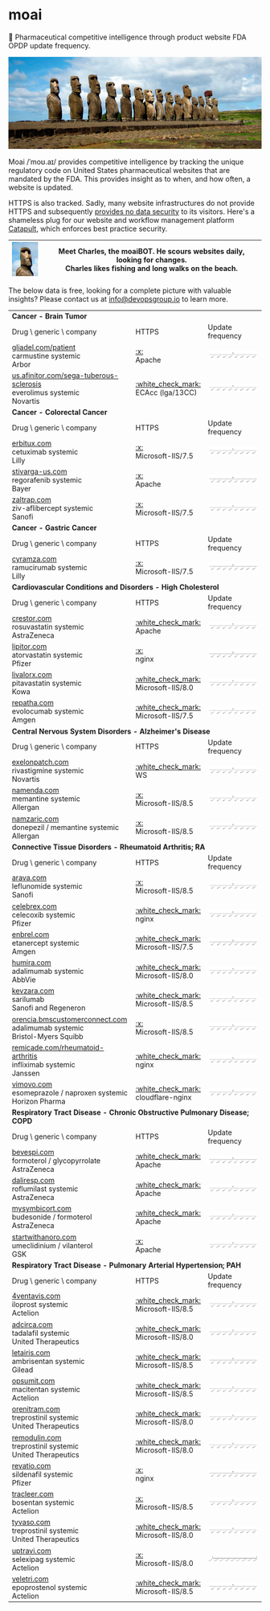 
# moai
:moyai: Pharmaceutical competitive intelligence through product website FDA OPDP update frequency.

![Moai](moai.jpg)

Moai /ˈmoʊ.aɪ/ provides competitive intelligence by tracking the unique regulatory code on United States pharmaceutical websites that are mandated by the FDA. This provides insight as to when, and how often, a website is updated.

HTTPS is also tracked. Sadly, many website infrastructures do not provide HTTPS and subsequently [provides no data security](https://www.chromium.org/Home/chromium-security/marking-http-as-non-secure) to its visitors. Here's a shameless plug for our website and workflow management platform [Catapult](https://github.com/devopsgroup-io/catapult), which enforces best practice security.

| ![Charles](moai-charles.jpg) | Meet Charles, the moaiBOT. He scours websites daily, looking for changes.<br>Charles likes fishing and long walks on the beach. |
| -- | -- |

The below data is free, looking for a complete picture with valuable insights? Please contact us at info@devopsgroup.io to learn more.
<table>
<tr><td colspan="3"><strong>Cancer - Brain Tumor</strong></td></tr>
<tr><td>Drug \ generic \ company</td><td>HTTPS</td><td>Update frequency</td></tr>
<tr><td><a href="http://gliadel.com/patient" target="_blank">gliadel.com/patient</a><br/>carmustine systemic<br/>Arbor</td><td><a href="https://www.ssllabs.com/ssltest/analyze.html?d=gliadel.com/patient" target="_blank">:x:</a><br/>Apache</td><td><img src="data/gliadel.com-patient.png"/></td></tr>
<tr><td><a href="http://us.afinitor.com/sega-tuberous-sclerosis" target="_blank">us.afinitor.com/sega-tuberous-sclerosis</a><br/>everolimus systemic<br/>Novartis</td><td><a href="https://www.ssllabs.com/ssltest/analyze.html?d=us.afinitor.com/sega-tuberous-sclerosis" target="_blank">:white_check_mark:</a><br/>ECAcc (lga/13CC)</td><td><img src="data/us.afinitor.com-sega-tuberous-sclerosis.png"/></td></tr>
<tr><td colspan="3"><strong>Cancer - Colorectal Cancer</strong></td></tr>
<tr><td>Drug \ generic \ company</td><td>HTTPS</td><td>Update frequency</td></tr>
<tr><td><a href="http://erbitux.com" target="_blank">erbitux.com</a><br/>cetuximab systemic<br/>Lilly</td><td><a href="https://www.ssllabs.com/ssltest/analyze.html?d=erbitux.com" target="_blank">:x:</a><br/>Microsoft-IIS/7.5</td><td><img src="data/erbitux.com.png"/></td></tr>
<tr><td><a href="http://stivarga-us.com" target="_blank">stivarga-us.com</a><br/>regorafenib systemic<br/>Bayer</td><td><a href="https://www.ssllabs.com/ssltest/analyze.html?d=stivarga-us.com" target="_blank">:x:</a><br/>Apache</td><td><img src="data/stivarga-us.com.png"/></td></tr>
<tr><td><a href="http://zaltrap.com" target="_blank">zaltrap.com</a><br/>ziv-aflibercept systemic<br/>Sanofi</td><td><a href="https://www.ssllabs.com/ssltest/analyze.html?d=zaltrap.com" target="_blank">:x:</a><br/>Microsoft-IIS/7.5</td><td><img src="data/zaltrap.com.png"/></td></tr>
<tr><td colspan="3"><strong>Cancer - Gastric Cancer</strong></td></tr>
<tr><td>Drug \ generic \ company</td><td>HTTPS</td><td>Update frequency</td></tr>
<tr><td><a href="http://cyramza.com" target="_blank">cyramza.com</a><br/>ramucirumab systemic<br/>Lilly</td><td><a href="https://www.ssllabs.com/ssltest/analyze.html?d=cyramza.com" target="_blank">:x:</a><br/>Microsoft-IIS/7.5</td><td><img src="data/cyramza.com.png"/></td></tr>
<tr><td colspan="3"><strong>Cardiovascular Conditions and Disorders - High Cholesterol</strong></td></tr>
<tr><td>Drug \ generic \ company</td><td>HTTPS</td><td>Update frequency</td></tr>
<tr><td><a href="http://crestor.com" target="_blank">crestor.com</a><br/>rosuvastatin systemic<br/>AstraZeneca</td><td><a href="https://www.ssllabs.com/ssltest/analyze.html?d=crestor.com" target="_blank">:white_check_mark:</a><br/>Apache</td><td><img src="data/crestor.com.png"/></td></tr>
<tr><td><a href="http://lipitor.com" target="_blank">lipitor.com</a><br/>atorvastatin systemic<br/>Pfizer</td><td><a href="https://www.ssllabs.com/ssltest/analyze.html?d=lipitor.com" target="_blank">:x:</a><br/>nginx</td><td><img src="data/lipitor.com.png"/></td></tr>
<tr><td><a href="http://livalorx.com" target="_blank">livalorx.com</a><br/>pitavastatin systemic<br/>Kowa</td><td><a href="https://www.ssllabs.com/ssltest/analyze.html?d=livalorx.com" target="_blank">:white_check_mark:</a><br/>Microsoft-IIS/8.0</td><td><img src="data/livalorx.com.png"/></td></tr>
<tr><td><a href="http://repatha.com" target="_blank">repatha.com</a><br/>evolocumab systemic<br/>Amgen</td><td><a href="https://www.ssllabs.com/ssltest/analyze.html?d=repatha.com" target="_blank">:white_check_mark:</a><br/>Microsoft-IIS/7.5</td><td><img src="data/repatha.com.png"/></td></tr>
<tr><td colspan="3"><strong>Central Nervous System Disorders - Alzheimer's Disease</strong></td></tr>
<tr><td>Drug \ generic \ company</td><td>HTTPS</td><td>Update frequency</td></tr>
<tr><td><a href="http://exelonpatch.com" target="_blank">exelonpatch.com</a><br/>rivastigmine systemic<br/>Novartis</td><td><a href="https://www.ssllabs.com/ssltest/analyze.html?d=exelonpatch.com" target="_blank">:white_check_mark:</a><br/>WS</td><td><img src="data/exelonpatch.com.png"/></td></tr>
<tr><td><a href="http://namenda.com" target="_blank">namenda.com</a><br/>memantine systemic<br/>Allergan</td><td><a href="https://www.ssllabs.com/ssltest/analyze.html?d=namenda.com" target="_blank">:x:</a><br/>Microsoft-IIS/8.5</td><td><img src="data/namenda.com.png"/></td></tr>
<tr><td><a href="http://namzaric.com" target="_blank">namzaric.com</a><br/>donepezil / memantine systemic<br/>Allergan</td><td><a href="https://www.ssllabs.com/ssltest/analyze.html?d=namzaric.com" target="_blank">:x:</a><br/>Microsoft-IIS/8.5</td><td><img src="data/namzaric.com.png"/></td></tr>
<tr><td colspan="3"><strong>Connective Tissue Disorders - Rheumatoid Arthritis; RA</strong></td></tr>
<tr><td>Drug \ generic \ company</td><td>HTTPS</td><td>Update frequency</td></tr>
<tr><td><a href="http://arava.com" target="_blank">arava.com</a><br/>leflunomide systemic<br/>Sanofi</td><td><a href="https://www.ssllabs.com/ssltest/analyze.html?d=arava.com" target="_blank">:x:</a><br/>Microsoft-IIS/8.5</td><td><img src="data/arava.com.png"/></td></tr>
<tr><td><a href="http://celebrex.com" target="_blank">celebrex.com</a><br/>celecoxib systemic<br/>Pfizer</td><td><a href="https://www.ssllabs.com/ssltest/analyze.html?d=celebrex.com" target="_blank">:white_check_mark:</a><br/>nginx</td><td><img src="data/celebrex.com.png"/></td></tr>
<tr><td><a href="http://enbrel.com" target="_blank">enbrel.com</a><br/>etanercept systemic<br/>Amgen</td><td><a href="https://www.ssllabs.com/ssltest/analyze.html?d=enbrel.com" target="_blank">:white_check_mark:</a><br/>Microsoft-IIS/7.5</td><td><img src="data/enbrel.com.png"/></td></tr>
<tr><td><a href="http://humira.com" target="_blank">humira.com</a><br/>adalimumab systemic<br/>AbbVie</td><td><a href="https://www.ssllabs.com/ssltest/analyze.html?d=humira.com" target="_blank">:white_check_mark:</a><br/>Microsoft-IIS/8.0</td><td><img src="data/humira.com.png"/></td></tr>
<tr><td><a href="http://kevzara.com" target="_blank">kevzara.com</a><br/>sarilumab<br/>Sanofi and Regeneron</td><td><a href="https://www.ssllabs.com/ssltest/analyze.html?d=kevzara.com" target="_blank">:white_check_mark:</a><br/>Microsoft-IIS/8.5</td><td><img src="data/kevzara.com.png"/></td></tr>
<tr><td><a href="http://orencia.bmscustomerconnect.com" target="_blank">orencia.bmscustomerconnect.com</a><br/>adalimumab systemic<br/>Bristol-Myers Squibb</td><td><a href="https://www.ssllabs.com/ssltest/analyze.html?d=orencia.bmscustomerconnect.com" target="_blank">:x:</a><br/>Microsoft-IIS/8.5</td><td><img src="data/orencia.bmscustomerconnect.com.png"/></td></tr>
<tr><td><a href="http://remicade.com/rheumatoid-arthritis" target="_blank">remicade.com/rheumatoid-arthritis</a><br/>infliximab systemic<br/>Janssen</td><td><a href="https://www.ssllabs.com/ssltest/analyze.html?d=remicade.com/rheumatoid-arthritis" target="_blank">:white_check_mark:</a><br/>nginx</td><td><img src="data/remicade.com-rheumatoid-arthritis.png"/></td></tr>
<tr><td><a href="http://vimovo.com" target="_blank">vimovo.com</a><br/>esomeprazole / naproxen systemic<br/>Horizon Pharma</td><td><a href="https://www.ssllabs.com/ssltest/analyze.html?d=vimovo.com" target="_blank">:white_check_mark:</a><br/>cloudflare-nginx</td><td><img src="data/vimovo.com.png"/></td></tr>
<tr><td colspan="3"><strong>Respiratory Tract Disease - Chronic Obstructive Pulmonary Disease; COPD</strong></td></tr>
<tr><td>Drug \ generic \ company</td><td>HTTPS</td><td>Update frequency</td></tr>
<tr><td><a href="http://bevespi.com" target="_blank">bevespi.com</a><br/>formoterol / glycopyrrolate<br/>AstraZeneca</td><td><a href="https://www.ssllabs.com/ssltest/analyze.html?d=bevespi.com" target="_blank">:white_check_mark:</a><br/>Apache</td><td><img src="data/bevespi.com.png"/></td></tr>
<tr><td><a href="http://daliresp.com" target="_blank">daliresp.com</a><br/>roflumilast systemic<br/>AstraZeneca</td><td><a href="https://www.ssllabs.com/ssltest/analyze.html?d=daliresp.com" target="_blank">:white_check_mark:</a><br/>Apache</td><td><img src="data/daliresp.com.png"/></td></tr>
<tr><td><a href="http://mysymbicort.com" target="_blank">mysymbicort.com</a><br/>budesonide / formoterol<br/>AstraZeneca</td><td><a href="https://www.ssllabs.com/ssltest/analyze.html?d=mysymbicort.com" target="_blank">:white_check_mark:</a><br/>Apache</td><td><img src="data/mysymbicort.com.png"/></td></tr>
<tr><td><a href="http://startwithanoro.com" target="_blank">startwithanoro.com</a><br/>umeclidinium / vilanterol<br/>GSK</td><td><a href="https://www.ssllabs.com/ssltest/analyze.html?d=startwithanoro.com" target="_blank">:x:</a><br/>Apache</td><td><img src="data/startwithanoro.com.png"/></td></tr>
<tr><td colspan="3"><strong>Respiratory Tract Disease - Pulmonary Arterial Hypertension; PAH</strong></td></tr>
<tr><td>Drug \ generic \ company</td><td>HTTPS</td><td>Update frequency</td></tr>
<tr><td><a href="http://4ventavis.com" target="_blank">4ventavis.com</a><br/>iloprost systemic<br/>Actelion</td><td><a href="https://www.ssllabs.com/ssltest/analyze.html?d=4ventavis.com" target="_blank">:white_check_mark:</a><br/>Microsoft-IIS/8.5</td><td><img src="data/4ventavis.com.png"/></td></tr>
<tr><td><a href="http://adcirca.com" target="_blank">adcirca.com</a><br/>tadalafil systemic<br/>United Therapeutics</td><td><a href="https://www.ssllabs.com/ssltest/analyze.html?d=adcirca.com" target="_blank">:white_check_mark:</a><br/>Microsoft-IIS/8.0</td><td><img src="data/adcirca.com.png"/></td></tr>
<tr><td><a href="http://letairis.com" target="_blank">letairis.com</a><br/>ambrisentan systemic<br/>Gilead</td><td><a href="https://www.ssllabs.com/ssltest/analyze.html?d=letairis.com" target="_blank">:white_check_mark:</a><br/>Microsoft-IIS/8.5</td><td><img src="data/letairis.com.png"/></td></tr>
<tr><td><a href="http://opsumit.com" target="_blank">opsumit.com</a><br/>macitentan systemic<br/>Actelion</td><td><a href="https://www.ssllabs.com/ssltest/analyze.html?d=opsumit.com" target="_blank">:white_check_mark:</a><br/>Microsoft-IIS/8.5</td><td><img src="data/opsumit.com.png"/></td></tr>
<tr><td><a href="http://orenitram.com" target="_blank">orenitram.com</a><br/>treprostinil systemic<br/>United Therapeutics</td><td><a href="https://www.ssllabs.com/ssltest/analyze.html?d=orenitram.com" target="_blank">:white_check_mark:</a><br/>Microsoft-IIS/8.0</td><td><img src="data/orenitram.com.png"/></td></tr>
<tr><td><a href="http://remodulin.com" target="_blank">remodulin.com</a><br/>treprostinil systemic<br/>United Therapeutics</td><td><a href="https://www.ssllabs.com/ssltest/analyze.html?d=remodulin.com" target="_blank">:white_check_mark:</a><br/>Microsoft-IIS/8.0</td><td><img src="data/remodulin.com.png"/></td></tr>
<tr><td><a href="http://revatio.com" target="_blank">revatio.com</a><br/>sildenafil systemic<br/>Pfizer</td><td><a href="https://www.ssllabs.com/ssltest/analyze.html?d=revatio.com" target="_blank">:x:</a><br/>nginx</td><td><img src="data/revatio.com.png"/></td></tr>
<tr><td><a href="http://tracleer.com" target="_blank">tracleer.com</a><br/>bosentan systemic<br/>Actelion</td><td><a href="https://www.ssllabs.com/ssltest/analyze.html?d=tracleer.com" target="_blank">:x:</a><br/>Microsoft-IIS/8.5</td><td><img src="data/tracleer.com.png"/></td></tr>
<tr><td><a href="http://tyvaso.com" target="_blank">tyvaso.com</a><br/>treprostinil systemic<br/>United Therapeutics</td><td><a href="https://www.ssllabs.com/ssltest/analyze.html?d=tyvaso.com" target="_blank">:white_check_mark:</a><br/>Microsoft-IIS/8.0</td><td><img src="data/tyvaso.com.png"/></td></tr>
<tr><td><a href="http://uptravi.com" target="_blank">uptravi.com</a><br/>selexipag systemic<br/>Actelion</td><td><a href="https://www.ssllabs.com/ssltest/analyze.html?d=uptravi.com" target="_blank">:x:</a><br/>Microsoft-IIS/8.0</td><td><img src="data/uptravi.com.png"/></td></tr>
<tr><td><a href="http://veletri.com" target="_blank">veletri.com</a><br/>epoprostenol systemic<br/>Actelion</td><td><a href="https://www.ssllabs.com/ssltest/analyze.html?d=veletri.com" target="_blank">:white_check_mark:</a><br/>Microsoft-IIS/8.5</td><td><img src="data/veletri.com.png"/></td></tr>
</table>
